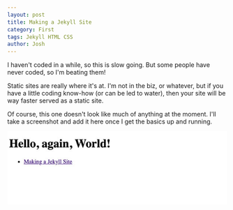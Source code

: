 ```yaml
---
layout: post
title: Making a Jekyll Site
category: First
tags: Jekyll HTML CSS
author: Josh
---
```


I haven't coded in a while, so this is slow going. But some people have never coded, so I'm beating them!

Static sites are really where it's at. I'm not in the biz, or whatever, but if you have a little coding know-how (or can be led to water), then your site will be way faster served as a static site.

Of course, this one doesn't look like much of anything at the moment. I'll take a screenshot and add it here once I get the basics up and running.

![A "Hello World" site with only one post: this one.](/assets/img/site1-0.jpg)
